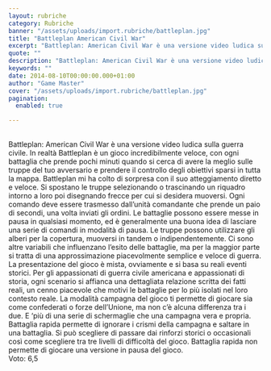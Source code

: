 ```yaml
---
layout: rubriche
category: Rubriche
banner: "/assets/uploads/import.rubriche/battleplan.jpg"
title: "Battleplan American Civil War"
excerpt: "Battleplan: American Civil War è una versione video ludica sulla guerra civile. In realtà Battleplan è un gioco incredibilmente veloce, con ogni battaglia che prende pochi minuti quando si cerca di avere la meglio sulle truppe del tuo avversario e prendere il controllo degli obiettivi sparsi in tutta la mappa. Battleplan mi ha colto di [&hellip"
quote: ""
description: "Battleplan: American Civil War è una versione video ludica sulla guerra civile. In realtà Battleplan è un gioco incredibilmente veloce, con ogni battaglia che prende pochi minuti quando si cerca di avere la meglio sulle truppe del tuo avversario e prendere il controllo degli obiettivi sparsi in tutta la mappa. Battleplan mi ha colto di [&hellip"
keywords: ""
date: 2014-08-10T00:00:00.000+01:00
author: "Game Master"
cover: "/assets/uploads/import.rubriche/battleplan.jpg"
pagination:
  enabled: true

---
```


[](https://hotmc.com/wp-content/uploads/2014/08/battleplan.jpg)  
Battleplan: American Civil War è una versione video ludica sulla guerra civile. In realtà Battleplan è un gioco incredibilmente veloce, con ogni battaglia che prende pochi minuti quando si cerca di avere la meglio sulle truppe del tuo avversario e prendere il controllo degli obiettivi sparsi in tutta la mappa. Battleplan mi ha colto di sorpresa con il suo atteggiamento diretto e veloce. Si spostano le truppe selezionando o trascinando un riquadro intorno a loro poi disegnando frecce per cui si desidera muoversi. Ogni comando deve essere trasmesso dall’unità comandante che prende un paio di secondi, una volta inviati gli ordini. Le battaglie possono essere messe in pausa in qualsiasi momento, ed è generalmente una buona idea di lasciare una serie di comandi in modalità di pausa. Le truppe possono utilizzare gli alberi per la copertura, muoversi in tandem o indipendentemente. Ci sono altre variabili che influenzano l’esito delle battaglie, ma per la maggior parte si tratta di una approssimazione piacevolmente semplice e veloce di guerra. La presentazione del gioco è mista, ovviamente e si basa su reali eventi storici. Per gli appassionati di guerra civile americana e appassionati di storia, ogni scenario si affianca una dettagliata relazione scritta dei fatti reali, un cenno piacevole che motivi le battaglie per lo più isolati nel loro contesto reale. La modalità campagna del gioco ti permette di giocare sia come confederati o forze dell’Unione, ma non c’è alcuna differenza tra i due. E ‘più di una serie di schermaglie che una campagna vera e propria. Battaglia rapida permette di ignorare i crismi della campagna e saltare in una battaglia. Si può scegliere di passare dai rinforzi storici o occasionali così come scegliere tra tre livelli di difficoltà del gioco. Battaglia rapida non permette di giocare una versione in pausa del gioco.  
Voto: 6,5